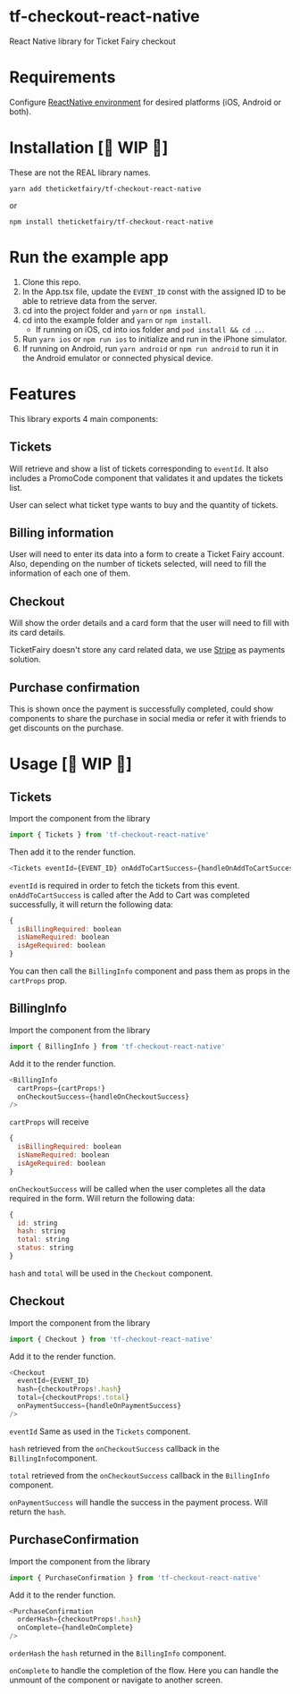 # tf-checkout-react-native

React Native library for Ticket Fairy checkout

# Requirements

Configure [ReactNative environment](https://reactnative.dev/docs/environment-setup) for desired platforms (iOS, Android or both).

# Installation [🚧 WIP 🚧]

These are not the REAL library names.

`yarn add theticketfairy/tf-checkout-react-native`

or

`npm install theticketfairy/tf-checkout-react-native`

# Run the example app

1. Clone this repo.
2. In the App.tsx file, update the `EVENT_ID` const with the assigned ID to be able to retrieve data from the server.
3. cd into the project folder and `yarn` or `npm install`.
4. cd into the example folder and `yarn` or `npm install`.
   - If running on iOS, cd into ios folder and `pod install && cd ..`.
5. Run `yarn ios` or `npm run ios` to initialize and run in the iPhone simulator.
6. If running on Android, run `yarn android` or `npm run android` to run it in the Android emulator or connected physical device.

# Features

This library exports 4 main components:

## Tickets

Will retrieve and show a list of tickets corresponding to `eventId`. It also includes a PromoCode component that validates it and updates the tickets list.

User can select what ticket type wants to buy and the quantity of tickets.

## Billing information

User will need to enter its data into a form to create a Ticket Fairy account. Also, depending on the number of tickets selected, will need to fill the information of each one of them.

## Checkout

Will show the order details and a card form that the user will need to fill with its card details.

TicketFairy doesn't store any card related data, we use [Stripe](https://stripe.com/) as payments solution.

## Purchase confirmation

This is shown once the payment is successfully completed, could show components to share the purchase in social media or refer it with friends to get discounts on the purchase.

# Usage [🚧 WIP 🚧]

## Tickets

Import the component from the library

```js
import { Tickets } from 'tf-checkout-react-native'
```

Then add it to the render function.

```js
<Tickets eventId={EVENT_ID} onAddToCartSuccess={handleOnAddToCartSuccess} />
```

`eventId` is required in order to fetch the tickets from this event.
`onAddToCartSuccess` is called after the Add to Cart was completed successfully, it will return the following data:

```js
{
  isBillingRequired: boolean
  isNameRequired: boolean
  isAgeRequired: boolean
}
```

You can then call the `BillingInfo` component and pass them as props in the `cartProps` prop.

## BillingInfo

Import the component from the library

```js
import { BillingInfo } from 'tf-checkout-react-native'
```

Add it to the render function.

```js
<BillingInfo
  cartProps={cartProps!}
  onCheckoutSuccess={handleOnCheckoutSuccess}
/>
```

`cartProps` will receive

```js
{
  isBillingRequired: boolean
  isNameRequired: boolean
  isAgeRequired: boolean
}
```

`onCheckoutSuccess` will be called when the user completes all the data required in the form. Will return the following data:

```js
{
  id: string
  hash: string
  total: string
  status: string
}
```

`hash` and `total` will be used in the `Checkout` component.

## Checkout

Import the component from the library

```js
import { Checkout } from 'tf-checkout-react-native'
```

Add it to the render function.

```js
<Checkout
  eventId={EVENT_ID}
  hash={checkoutProps!.hash}
  total={checkoutProps!.total}
  onPaymentSuccess={handleOnPaymentSuccess}
/>
```

`eventId` Same as used in the `Tickets` component.

`hash` retrieved from the `onCheckoutSuccess` callback in the `BillingInfo`component.

`total` retrieved from the `onCheckoutSuccess` callback in the `BillingInfo` component.

`onPaymentSuccess` will handle the success in the payment process. Will return the `hash`.

## PurchaseConfirmation

Import the component from the library

```js
import { PurchaseConfirmation } from 'tf-checkout-react-native'
```

Add it to the render function.

```js
<PurchaseConfirmation
  orderHash={checkoutProps!.hash}
  onComplete={handleOnComplete}
/>
```

`orderHash` the `hash` returned in the `BillingInfo` component.

`onComplete` to handle the completion of the flow. Here you can handle the unmount of the component or navigate to another screen.
